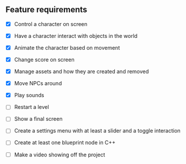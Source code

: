 ## Feature requirements

- [x] Control a character on screen
- [x] Have a character interact with objects in the world
- [x] Animate the character based on movement
- [x] Change score on screen
- [x] Manage assets and how they are created and removed
- [x] Move NPCs around
- [x] Play sounds
- [ ] Restart a level
- [ ] Show a final screen
- [ ] Create a settings menu with at least a slider and a toggle interaction
- [ ] Create at least one blueprint node in C++
- [ ] Make a video showing off the project










